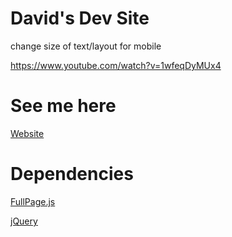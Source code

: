# David's Dev Site
change size of text/layout for mobile

https://www.youtube.com/watch?v=1wfeqDyMUx4

# See me here
[Website](https://davidl1023.github.io/)

# Dependencies
[FullPage.js](https://github.com/alvarotrigo/fullPage.js)

[jQuery](https://jquery.com/)
